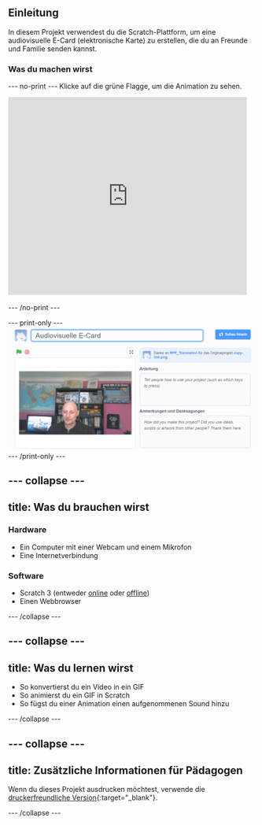 ## Einleitung

In diesem Projekt verwendest du die Scratch-Plattform, um eine audiovisuelle E-Card (elektronische Karte) zu erstellen, die du an Freunde und Familie senden kannst.

### Was du machen wirst

--- no-print --- Klicke auf die grüne Flagge, um die Animation zu sehen. 
<iframe src="https://scratch.mit.edu/projects/385557938/embed" allowtransparency="true" width="485" height="402" frameborder="0" scrolling="no" allowfullscreen mark="crwd-mark"></iframe>

--- /no-print ---

--- print-only --- ![Complete project](images/showcase_static.png) --- /print-only ---

--- collapse ---
---
title: Was du brauchen wirst
---
### Hardware

- Ein Computer mit einer Webcam und einem Mikrofon
- Eine Internetverbindung

### Software

- Scratch 3 (entweder [online](http://rpf.io/scratchon) oder [offline](http://rpf.io/scratchoff))
- Einen Webbrowser

--- /collapse ---

--- collapse ---
---
title: Was du lernen wirst
---

- So konvertierst du ein Video in ein GIF
- So animierst du ein GIF in Scratch
- So fügst du einer Animation einen aufgenommenen Sound hinzu

--- /collapse ---

--- collapse ---
---
title: Zusätzliche Informationen für Pädagogen
---

Wenn du dieses Projekt ausdrucken möchtest, verwende die [druckerfreundliche Version](https://projects.raspberrypi.org/de-DE/projects/av-e-card/print){:target="_blank"}.

--- /collapse ---

